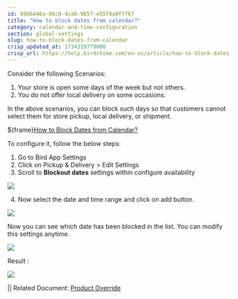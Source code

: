 ```yaml
---
id: b9d6446a-86c0-4ca6-9657-e55f0a8f7f67
title: "How to block dates from calendar?"
category: calendar-and-time-configuration
section: global-settings
slug: how-to-block-dates-from-calendar
crisp_updated_at: 1734319779000
crisp_url: https://help.birdchime.com/en-us/article/how-to-block-dates-from-calendar-tllghq/
---
```


Consider the following Scenarios:

1. Your store is open some days of the week but not others.
2. You do not offer local delivery on some occasions.

In the above scenarios, you can block such days so that customers cannot select them for store pickup, local delivery, or shipment. 

${frame}[How to Block Dates from Calendar?](https://www.loom.com/embed/b97fb8b135fe4f6e97ab5aca2e61daa8?sid=22d9a62a-a827-4edd-824c-b38ae217e65d)

To configure it, follow the below steps:

1. Go to Bird App Settings
2. Click on Pickup & Delivery > Edit Settings
3. Scroll to **Blockout dates** settings within configure availability

![](https://storage.crisp.chat/users/helpdesk/website/ca826b447482b000/screenshot-2024-12-16-084923_lh2ixe.png)

4. Now select the date and time range and click on add button.

![](https://storage.crisp.chat/users/helpdesk/website/ca826b447482b000/screenshot-2024-12-16-085019_1fslt1n.png)

Now you can see which date has been blocked in the list. You can modify this settings anytime. 

![](https://storage.crisp.chat/users/helpdesk/website/ca826b447482b000/screenshot-2024-12-16-085155_4mlqjn.png)

Result : 

![](https://storage.crisp.chat/users/helpdesk/website/ca826b447482b000/screenshot-2024-12-16-085639_yl8x2s.png)

|| Related Document:  [Product Override](https://help.birdchime.com/en-us/article/product-override-g2yfl9/)

